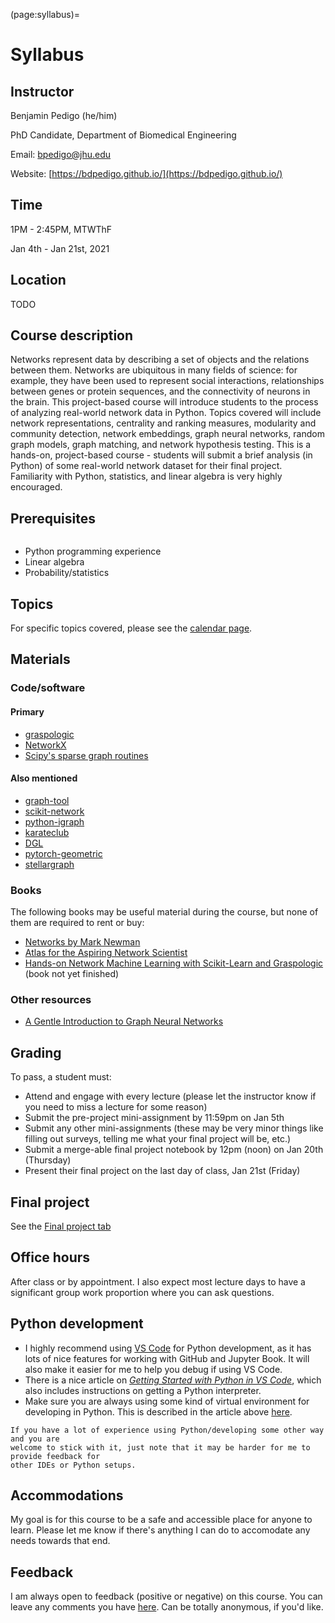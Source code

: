 (page:syllabus)=
# Syllabus

## Instructor
Benjamin Pedigo (he/him)

PhD Candidate, Department of Biomedical Engineering

Email: [bpedigo@jhu.edu](mailto:bpedigo@jhu.edu)

Website: [https://bdpedigo.github.io/](https://bdpedigo.github.io/)

## Time
1PM - 2:45PM, MTWThF

Jan 4th - Jan 21st, 2021

## Location
TODO

## Course description
Networks represent data by describing a set of objects and the relations between them. Networks are ubiquitous in many fields of science: for example, they have been used to represent social interactions, relationships between genes or protein sequences, and the connectivity of neurons in the brain. This project-based course will introduce students to the process of analyzing real-world network data in Python. Topics covered will include network representations, centrality and ranking measures, modularity and community detection, network embeddings, graph neural networks, random graph models, graph matching, and network hypothesis testing. This is a hands-on, project-based course - students will submit a brief analysis (in Python) of some real-world network dataset for their final project. Familiarity with Python, statistics, and linear algebra is very highly encouraged.

## Prerequisites
```{warning} The following prerequisites are highly recommended to take this course. In particular, Python experience will be important in order to be able to submit the final project. Please talk to the instructor if you are unsure about your prior knowledge for any of these:
```
- Python programming experience 
- Linear algebra 
- Probability/statistics

## Topics
For specific topics covered, please see the [calendar page](page:calendar).

## Materials
### Code/software
#### Primary
- [graspologic](https://graspologic.readthedocs.io/en/latest/)
- [NetworkX](https://networkx.org/)
- [Scipy's sparse graph routines](https://docs.scipy.org/doc/scipy/reference/sparse.csgraph.html)

#### Also mentioned 
- [graph-tool](https://graph-tool.skewed.de/)
- [scikit-network](https://scikit-network.readthedocs.io/en/latest/)
- [python-igraph](https://igraph.org/python/)
- [karateclub](https://karateclub.readthedocs.io/en/latest/)
- [DGL](https://www.dgl.ai/)
- [pytorch-geometric](https://pytorch-geometric.readthedocs.io/en/latest/)
- [stellargraph](https://stellargraph.readthedocs.io/en/stable/)

### Books
The following books may be useful material during the course, but none of them are
required to rent or buy:
- [Networks by Mark Newman](https://global.oup.com/academic/product/networks-9780198805090?cc=us&lang=en&)
- [Atlas for the Aspiring Network Scientist](https://www.networkatlas.eu/)
- [Hands-on Network Machine Learning with Scikit-Learn and Graspologic](http://docs.neurodata.io/graph-stats-book/coverpage.html) (book not yet finished)

### Other resources
- [A Gentle Introduction to Graph Neural Networks](https://staging.distill.pub/2021/gnn-intro/)

## Grading
To pass, a student must: 
- Attend and engage with every lecture (please let the instructor know if you need to miss a lecture for some reason)
- Submit the pre-project mini-assignment by 11:59pm on Jan 5th
- Submit any other mini-assignments (these may be very minor things like filling out surveys, telling me what your final project will be, etc.)
- Submit a merge-able final project notebook by 12pm (noon) on Jan 20th (Thursday)
- Present their final project on the last day of class, Jan 21st (Friday)

## Final project
See the [Final project tab](final_project.md)

## Office hours
After class or by appointment. I also expect most lecture days to have a significant 
group work proportion where you can ask questions.

## Python development
- I highly recommend using [VS Code](https://code.visualstudio.com/) for 
Python development, as it has lots of nice features for working with GitHub and Jupyter 
Book. It will also make it easier for me to help you debug if using VS Code. 
- There is a
nice article on [*Getting Started with Python in VS Code*](https://code.visualstudio.com/docs/python/python-tutorial), which also includes instructions on getting a Python interpreter.
- Make sure you are always using some kind of virtual environment for developing in Python. This is described in the article above [here](https://code.visualstudio.com/docs/python/python-tutorial#_install-and-use-packages).

```{note}
If you have a lot of experience using Python/developing some other way and you are 
welcome to stick with it, just note that it may be harder for me to provide feedback for
other IDEs or Python setups.
```

## Accommodations
My goal is for this course to be a safe and accessible place for anyone to learn. Please let me know if there's anything I can do to accomodate any needs towards that end.

## Feedback
I am always open to feedback (positive or negative) on this course. You can leave any 
comments you have [here](https://forms.gle/UxFB2sSQiQyrxr5AA). Can be totally anonymous,
if you'd like.

<!-- ## Sick policy
My #1 priority is making sure everyone has a safe environment to learn - to this end, and out of respect
for your peers and the instructor, PLEASE do not attend in person class if you are at all sick. 
Missing class for an illness will never be held against you, please just let me know what
is going on and we will come up with a plan.  -->